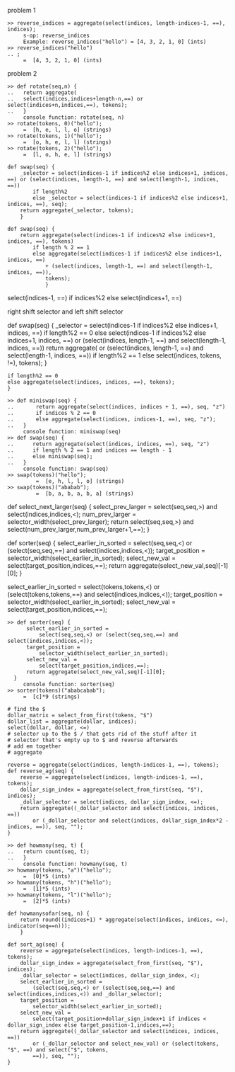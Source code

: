 problem 1
```
>> reverse_indices = aggregate(select(indices, length-indices-1, ==), indices);
     s-op: reverse_indices
 	 Example: reverse_indices("hello") = [4, 3, 2, 1, 0] (ints)
>> reverse_indices("hello")
.. ;
	 =  [4, 3, 2, 1, 0] (ints)
```

problem 2
```
>> def rotate(seq,n) {
..   return aggregate(
..   select(indices,indices+length-n,==) or select(indices+n,indices,==), tokens);
..   }
     console function: rotate(seq, n)
>> rotate(tokens, 0)("hello");
	 =  [h, e, l, l, o] (strings)
>> rotate(tokens, 1)("hello");
	 =  [o, h, e, l, l] (strings)
>> rotate(tokens, 2)("hello");
	 =  [l, o, h, e, l] (strings)
```

```
def swap(seq) {
    _selector = select(indices-1 if indices%2 else indices+1, indices, ==) or (select(indices, length-1, ==) and select(length-1, indices, ==))
        if length%2
        else _selector = select(indices-1 if indices%2 else indices+1, indices, ==), seq);
    return aggregate(_selector, tokens);
    }
```

```
def swap(seq) {
    return aggregate(select(indices-1 if indices%2 else indices+1, indices, ==), tokens)
        if length % 2 == 1
        else aggregate(select(indices-1 if indices%2 else indices+1, indices, ==)
            + (select(indices, length-1, ==) and select(length-1, indices, ==)),
            tokens);
            }
```

select(indices-1, ==) if indices%2 else select(indices+1, ==)

right shift selector and left shift selector



def swap(seq) {
    _selector = select(indices-1 if indices%2 else indices+1, indices, ==)
        if length%2 == 0
        else select(indices-1 if indices%2 else indices+1, indices, ==)
            or (select(indices, length-1, ==) and select(length-1, indices, ==))
    return aggregate(
    or
        (select(indices, length-1, ==) and select(length-1, indices, ==))
            if length%2 == 1
            else
            select(indices, tokens, !=),
        tokens);
    }
        

    if length%2 == 0
    else aggregate(select(indices, indices, ==), tokens);
    }

```
>> def miniswap(seq) {
..       return aggregate(select(indices, indices + 1, ==), seq, "z") 
..       if indices % 2 == 0
..       else aggregate(select(indices, indices-1, ==), seq, "z");
..   }
     console function: miniswap(seq)
>> def swap(seq) {
..      return aggregate(select(indices, indices, ==), seq, "z")
..      if length % 2 == 1 and indices == length - 1
..      else miniswap(seq);
..   }
     console function: swap(seq)
>> swap(tokens)("hello");
         =  [e, h, l, l, o] (strings)
>> swap(tokens)("ababab");
         =  [b, a, b, a, b, a] (strings)
```


def select_next_larger(seq) {
	select_prev_larger = 
		select(seq,seq,>) and select(indices,indices,<);
	num_prev_larger = 
		selector_width(select_prev_larger);
	return select(seq,seq,>) and select(num_prev_larger,num_prev_larger+1,==);
}

def sorter(seq) {
    select_earlier_in_sorted = 
        select(seq,seq,<) or (select(seq,seq,==) and select(indices,indices,<));
    target_position = 
        selector_width(select_earlier_in_sorted);
    select_new_val = 
        select(target_position,indices,==);
    return aggregate(select_new_val,seq)[-1][0];
}

select_earlier_in_sorted = 
        select(tokens,tokens,<) or (select(tokens,tokens,==) and select(indices,indices,<));
    target_position = 
        selector_width(select_earlier_in_sorted);
    select_new_val = 
        select(target_position,indices,==);

```
>> def sorter(seq) {
      select_earlier_in_sorted =
          select(seq,seq,<) or (select(seq,seq,==) and select(indices,indices,<));
      target_position =                                                     
          selector_width(select_earlier_in_sorted);
      select_new_val = 
          select(target_position,indices,==);                                                     
      return aggregate(select_new_val,seq)[-1][0]; 
  }
     console function: sorter(seq)
>> sorter(tokens)("ababcabab");
	 =  [c]*9 (strings)
```

```
# find the $
dollar_matrix = select_from_first(tokens, "$")
dollar_list = aggregate(dollar, indices);
select(dollar, dollar, <=)
# selector up to the $ / that gets rid of the stuff after it
# selector that's empty up to $ and reverse afterwards
# add em together
# aggregate

reverse = aggregate(select(indices, length-indices-1, ==), tokens);
def reverse_ag(seq) {
    reverse = aggregate(select(indices, length-indices-1, ==), tokens);
    dollar_sign_index = aggregate(select_from_first(seq, "$"), indices);
    _dollar_selector = select(indices, dollar_sign_index, <=);
    return aggregate((_dollar_selector and select(indices, indices, ==))
        or (_dollar_selector and select(indices, dollar_sign_index*2 - indices, ==)), seq, "");
}

>> def howmany(seq, t) {
..   return count(seq, t);
..   }
     console function: howmany(seq, t)
>> howmany(tokens, "a")("hello");
	 =  [0]*5 (ints)
>> howmany(tokens, "h")("hello");
	 =  [1]*5 (ints)
>> howmany(tokens, "l")("hello");
	 =  [2]*5 (ints)

def howmanysofar(seq, n) {
    return round((indices+1) * aggregate(select(indices, indices, <=), indicator(seq==n)));
    }

def sort_ag(seq) {
    reverse = aggregate(select(indices, length-indices-1, ==), tokens);
    dollar_sign_index = aggregate(select_from_first(seq, "$"), indices);
    _dollar_selector = select(indices, dollar_sign_index, <);
    select_earlier_in_sorted =
        (select(seq,seq,<) or (select(seq,seq,==) and select(indices,indices,<)) and _dollar_selector);
    target_position =                                                     
        selector_width(select_earlier_in_sorted);
    select_new_val = 
        select(target_position+dollar_sign_index+1 if indices < dollar_sign_index else target_position-1,indices,==);
    return aggregate((_dollar_selector and select(indices, indices, ==))
        or (_dollar_selector and select_new_val) or (select(tokens, "$", ==) and select("$", tokens,
        ==)), seq, "");
}
